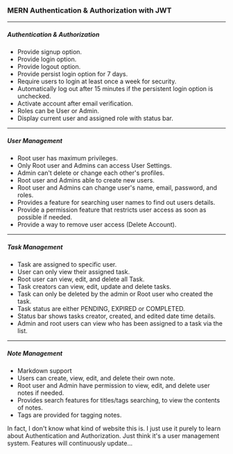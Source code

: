 ### MERN Authentication & Authorization with JWT

---

##### Authentication & Authorization

- Provide signup option.
- Provide login option.
- Provide logout option.
- Provide persist login option for 7 days.
- Require users to login at least once a week for security.
- Automatically log out after 15 minutes if the persistent login option is unchecked.
- Activate account after email verification.
- Roles can be User or Admin.
- Display current user and assigned role with status bar.

---

##### User Management

- Root user has maximum privileges.
- Only Root user and Admins can access User Settings.
- Admin can't delete or change each other's profiles.
- Root user and Admins able to create new users.
- Root user and Admins can change user's name, email, password, and roles.
- Provides a feature for searching user names to find out users details.
- Provide a permission feature that restricts user access as soon as possible if needed.
- Provide a way to remove user access (Delete Account).

---

##### Task Management

- Task are assigned to specific user.
- User can only view their assigned task.
- Root user can view, edit, and delete all Task.
- Task creators can view, edit, update and delete tasks.
- Task can only be deleted by the admin or Root user who created the task.
- Task status are either PENDING, EXPIRED or COMPLETED.
- Status bar shows tasks creator, created, and edited date time details.
- Admin and root users can view who has been assigned to a task via the list.

---

##### Note Management

- Markdown support
- Users can create, view, edit, and delete their own note.
- Root user and Admin have permission to view, edit, and delete user notes if needed.
- Provides search features for titles/tags searching, to view the contents of notes.
- Tags are provided for tagging notes.

In fact, I don't know what kind of website this is. I just use it purely to learn about Authentication and Authorization. Just think it's a user management system.
Features will continuously update...
